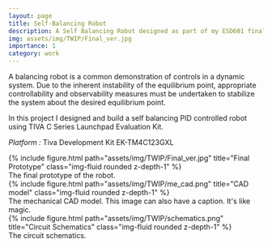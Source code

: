 ```yaml
---
layout: page
title: Self-Balancing Robot
description: A Self Balancing Robot designed as part of my ESD601 final project.
img: assets/img/TWIP/Final_ver.jpg
importance: 1
category: work
---
```


A balancing robot is a common demonstration of controls in a dynamic system. Due to the inherent instability of the equilibrium point, appropriate controllability and observability measures must be undertaken to stabilize the system about the desired equilibrium point.

In this project I designed and build a self balancing PID controlled robot using TIVA C Series Launchpad Evaluation Kit.

*Platform :* Tiva Development Kit EK-TM4C123GXL


<div class="row">
    <div class="col-sm mt-3 mt-md-0">
        {% include figure.html path="assets/img/TWIP/Final_ver.jpg" title="Final Prototype" class="img-fluid rounded z-depth-1" %}
    </div>
</div>
<div class="caption">
    The final prototype of the robot.
</div>


<div class="row">
    <div class="col-sm mt-3 mt-md-0">
        {% include figure.html path="assets/img/TWIP/me_cad.png" title="CAD model" class="img-fluid rounded z-depth-1" %}
    </div>
</div>
<div class="caption">
    The mechanical CAD model.
    This image can also have a caption. It's like magic.
</div>

<div class="row">
    <div class="col-sm mt-3 mt-md-0">
        {% include figure.html path="assets/img/TWIP/schematics.png" title="Circuit Schematics" class="img-fluid rounded z-depth-1" %}
    </div>
</div>
<div class="caption">
    The circuit schematics.
</div>

